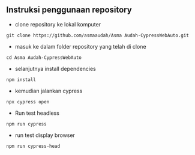## Instruksi penggunaan repository

- clone repository ke lokal komputer

```
git clone https://github.com/asmaaudah/Asma Audah-CypressWebAuto.git
```

- masuk ke dalam folder repository yang telah di clone

```
cd Asma Audah-CypressWebAuto
```

- selanjutnya install dependencies

```
npm install
```

- kemudian jalankan cypress

```
npx cypress open
```

- Run test headless

```
npm run cypress
```

- run test display browser

```
npm run cypress-head
```
